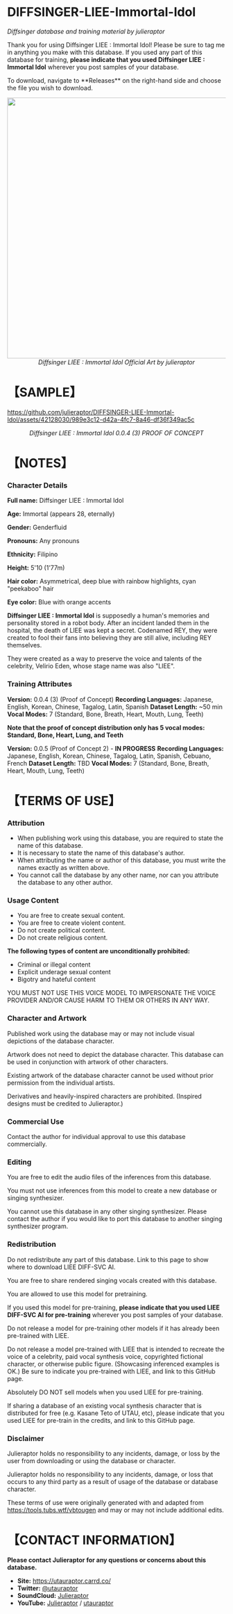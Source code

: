 # DIFFSINGER-LIEE-Immortal-Idol
<i> Diffsinger database and training material by julieraptor</i>

Thank you for using Diffsinger LIEE : Immortal Idol! Please be sure to tag me in anything you make with this database.
If you used any part of this database for training, **please indicate that you used Diffsinger LIEE : Immortal Idol** wherever you post samples of your database.
<p>
To download, navigate to **Releases** on the right-hand side and choose the file you wish to download.


<p align="center">
<img src ="[[https://github.com/julieraptor/LIEE-DIFF-SVC-AI/blob/main/Art/LIEE_DIFF-SVC.png](https://github.com/julieraptor/DIFFSINGER-LIEE-Immortal-Idol/blob/main/art/LIEE_REY_Card.png)](https://github.com/julieraptor/DIFFSINGER-LIEE-Immortal-Idol/blob/main/art/LIEE_REY_Card.png)" height="600" />
<br>
<i>Diffsinger LIEE : Immortal Idol Official Art by julieraptor</i>
</p>

# 【SAMPLE】 

https://github.com/julieraptor/DIFFSINGER-LIEE-Immortal-Idol/assets/42128030/989e3c12-d42a-4fc7-8a46-df36f349ac5c
<p align="center">
<i>Diffsinger LIEE : Immortal Idol 0.0.4 (3) PROOF OF CONCEPT</i>
</p>

# 【NOTES】 
### Character Details
**Full name:** Diffsinger LIEE : Immortal Idol

**Age:** Immortal (appears 28, eternally)

**Gender:** Genderfluid

**Pronouns:** Any pronouns

**Ethnicity:** Filipino

**Height:** 5'10 (1'77m)

**Hair color:** Asymmetrical, deep blue with rainbow highlights, cyan "peekaboo" hair

**Eye color:** Blue with orange accents

**Diffsinger LIEE : Immortal Idol** is supposedly a human's memories and personality stored in a robot body. After an incident landed them in the hospital, the death of LIEE was kept a secret. Codenamed REY, they were created to fool their fans into believing they are still alive, including REY themselves. 

They were created as a way to preserve the voice and talents of the celebrity,  Velirio Eden, whose stage name was also "LIEE".

### Training Attributes
**Version:** 0.0.4 (3) (Proof of Concept)
**Recording Languages:** Japanese, English, Korean, Chinese, Tagalog, Latin, Spanish
**Dataset Length:** ~50 min
**Vocal Modes:** 7 (Standard, Bone, Breath, Heart, Mouth, Lung, Teeth)

**Note that the proof of concept distribution only has 5 vocal modes: Standard, Bone, Heart, Lung, and Teeth**

**Version:** 0.0.5 (Proof of Concept 2) - **IN PROGRESS**
**Recording Languages:** Japanese, English, Korean, Chinese, Tagalog, Latin, Spanish, Cebuano, French
**Dataset Length:** TBD
**Vocal Modes:** 7 (Standard, Bone, Breath, Heart, Mouth, Lung, Teeth)


# 【TERMS OF USE】

### Attribution
- When publishing work using this database, you are required to state the name of this database.
- It is necessary to state the name of this database's author.
- When attributing the name or author of this database, you must write the names exactly as written above. 
- You cannot call the database by any other name, nor can you attribute the database to any other author.

### Usage Content

 - You are free to create sexual content. 
 - You are free to create violent content. 
 - Do not create political content.
 - Do not create religious content.

**The following types of content are unconditionally prohibited:**
 - Criminal or illegal content 
 - Explicit underage sexual content 
 - Bigotry and hateful content
 
 YOU MUST NOT USE THIS VOICE MODEL TO IMPERSONATE THE VOICE PROVIDER AND/OR CAUSE HARM TO THEM OR OTHERS IN ANY WAY.

### Character and Artwork

Published work using the database may or may not include visual depictions of the database character.

Artwork does not need to depict the database character. This database can be used in conjunction with artwork of other characters.

Existing artwork of the database character cannot be used without prior permission from the individual artists.

Derivatives and heavily-inspired characters are prohibited. (Inspired designs must be credited to Julieraptor.)

### Commercial Use
Contact the author for individual approval to use this database commercially.

### Editing
You are free to edit the audio files of the inferences from this database.

You must not use inferences from this model to create a new database or singing synthesizer.

You cannot use this database in any other singing synthesizer. Please contact the author if you would like to port this database to another singing synthesizer program.

### Redistribution

Do not redistribute any part of this database. Link to this page to show where to download LIEE DIFF-SVC AI.

You are free to share rendered singing vocals created with this database.

You are allowed to use this model for pretraining.

If you used this model for pre-training, **please indicate that you used LIEE DIFF-SVC AI for pre-training** wherever you post samples of your database.

Do not release a model for pre-training other models if it has already been pre-trained with LIEE.

Do not release a model pre-trained with LIEE that is intended to recreate the voice of a celebrity, paid vocal synthesis voice, copyrighted fictional character, or otherwise public figure.
(Showcasing inferenced examples is OK.) Be sure to indicate you pre-trained with LIEE, and link to this GitHub page.

Absolutely DO NOT sell models when you used LIEE for pre-training.

If sharing a database of an existing vocal synthesis character that is distributed for free (e.g. Kasane Teto of UTAU, etc), please indicate that you used LIEE for pre-train in the credits, and link to this GitHub page.

### Disclaimer
Julieraptor holds no responsibility to any incidents, damage, or loss by the user from downloading or using the database or character.

Julieraptor holds no responsibility to any incidents, damage, or loss that occurs to any third party as a result of usage of the database or database character.

These terms of use were originally generated with and adapted from https://tools.tubs.wtf/vbtougen and may or may not include additional edits.

# 【CONTACT INFORMATION】
**Please contact Julieraptor for any questions or concerns about this database.**
 - **Site:** https://utauraptor.carrd.co/
- **Twitter:** [@utauraptor](https://twitter.com/utauraptor)
- **SoundCloud:** [Julieraptor](https://soundcloud.com/julieraptor)
- **YouTube:** [Julieraptor](https://www.youtube.com/channel/UCWydCTZjtDzWUgPVE_2Ff_A) / [utauraptor](https://www.youtube.com/channel/UCaJ0Q7aEmNdZAME8zvxQICg)
